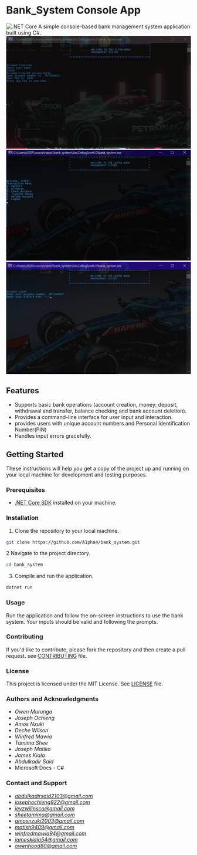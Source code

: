 # Bank_System Console App
![.NET Core](https://img.shields.io/badge/.NET%20Core-3.1%20%7C%205.0%20%7C%206.0-blue)
A simple console-based bank management system application built using C#.
![bank user interface](https://github.com/A1pha4/bank_system/blob/main/BANK%20GUI%201.png)
![bank user interface](https://github.com/A1pha4/bank_system/blob/main/BANK%20GUI%203.png)
![bank user interface](https://github.com/A1pha4/bank_system/blob/main/BANK%20GUI2.png)
## Features

- Supports basic bank operations (account creation, money: deposit, withdrawal and transfer, balance checking and bank account deletion).
- Provides a command-line interface for user input and interaction.
- provides users with unique account numbers and Personal Identification Number(PIN)
- Handles input errors gracefully.

## Getting Started

These instructions will help you get a copy of the project up and running on your local machine for development and testing purposes.

### Prerequisites

- [.NET Core SDK](https://dotnet.microsoft.com/download) installed on your machine.

### Installation

1. Clone the repository to your local machine.

```bash
git clone https://github.com/A1pha4/bank_system.git
```
2 Navigate to the project directory.
```bash 
cd bank_system
```
3. Compile and run the application.
```bash
dotnet run
```
### Usage
Run the application and follow the on-screen instructions to use the bank system.
Your inputs should be valid and following the prompts.

### Contributing
If you'd like to contribute, please fork the repository and then create a pull request.
see [CONTRIBUTING](https://github.com/A1pha4/bank_system/blob/main/CONTRIBUTING.md) file.

### License
This project is licensed under the MIT License. See [LICENSE](https://github.com/A1pha4/bank_system/blob/main/LICENSE) file.

### Authors and Acknowledgments
- *Owen Murunga*
- *Joseph Ochieng*
- *Amos Nzuki*
- *Deche Wilson*
- *Winfred Mawia*
- *Tamima Shee*
- *Joseph Matiko*
- *James Kiala*
- *Abdulkadir Said*
- Microsoft Docs - C#

### Contact and Support
- *abdulkadirsaid2103@gmail.com*
- *josephochieng922@gmail.com*
- *jeyzwilinsco@gmail.com*
- *sheetamima@gmail.com*
- *amosnzuki2003@gmail.com*
- *matish9409@gmail.com*
- *winfredmawia94@gmail.com*
- *jameskiala54@gmail.com*
- *owenhood80@gmail.com*
